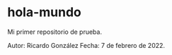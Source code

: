 # hola-mundo
Mi primer repositorio de prueba.

Autor: Ricardo González
Fecha: 7 de febrero de 2022.
